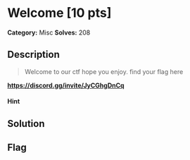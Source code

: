 # Welcome [10 pts]

**Category:** Misc
**Solves:** 208

## Description
>Welcome to our ctf hope you enjoy. find your flag here

**https://discord.gg/invite/JyCGhgDnCq**

#### Hint 

## Solution

## Flag

